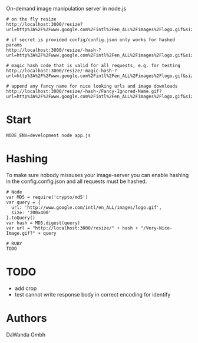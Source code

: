 On-demand image manipulation server in node.js

    # on the fly resize
    http://localhost:3000/resize?url=http%3A%2F%2Fwww.google.com%2Fintl%2Fen_ALL%2Fimages%2Flogo.gif&size=200x200

    # if secret is provided config/config.json only works for hashed params
    http://localhost:3000/resize/-hash-?url=http%3A%2F%2Fwww.google.com%2Fintl%2Fen_ALL%2Fimages%2Flogo.gif&size=200x200

    # magic hash code that is valid for all requests, e.g. for testing
    http://localhost:3000/resize/-magic-hash-?url=http%3A%2F%2Fwww.google.com%2Fintl%2Fen_ALL%2Fimages%2Flogo.gif&size=200x200

    # append any fancy name for nice looking urls and image downloads
    http://localhost:3000/resize/-hash-/Fancy-Ignored-Name.gif?url=http%3A%2F%2Fwww.google.com%2Fintl%2Fen_ALL%2Fimages%2Flogo.gif&size=200x200


# Start
    NODE_ENV=development node app.js

# Hashing
To make sure nobody missuses your image-server you can enable hashing in the config.config.json and all requests must be hashed.

    # Node
    var MD5 = require('crypto/md5')
    var query = {
      url: 'http://www.google.com/intl/en_ALL/images/logo.gif',
      size: '200x400'
    }.toQuery()
    var hash = MD5.digest(query)
    var url = "http://localhost:3000/resize/" + hash + "/Very-Nice-Image.gif?" + query

    # RUBY
    TODO

# TODO

 - add crop
 - test cannot write response body in correct encoding for identify

# Authors

DaWanda Gmbh
